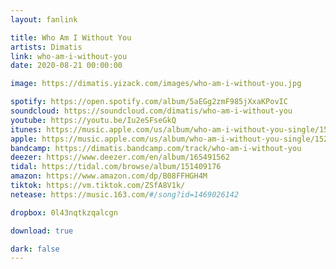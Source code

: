 ```yaml
---
layout: fanlink

title: Who Am I Without You
artists: Dimatis
link: who-am-i-without-you
date: 2020-08-21 00:00:00

image: https://dimatis.yizack.com/images/who-am-i-without-you.jpg

spotify: https://open.spotify.com/album/5aEGg2zmF985jXxaKPovIC
soundcloud: https://soundcloud.com/dimatis/who-am-i-without-you
youtube: https://youtu.be/Iu2eSFseGkQ
itunes: https://music.apple.com/us/album/who-am-i-without-you-single/1526745718?app=itunes&ls=1
apple: https://music.apple.com/us/album/who-am-i-without-you-single/1526745718?app=music&ls=1
bandcamp: https://dimatis.bandcamp.com/track/who-am-i-without-you
deezer: https://www.deezer.com/en/album/165491562
tidal: https://tidal.com/browse/album/151409176
amazon: https://www.amazon.com/dp/B08FFHGH4M
tiktok: https://vm.tiktok.com/ZSfA8V1k/
netease: https://music.163.com/#/song?id=1469026142

dropbox: 0l43nqtkzqalcgn

download: true

dark: false
---
```

